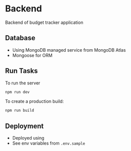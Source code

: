 # Backend

Backend of budget tracker application

## Database

- Using MongoDB managed service from MongoDB Atlas
- Mongoose for ORM

## Run Tasks

To run the server

```sh
npm run dev
```

To create a production build:

```sh
npm run build
```

## Deployment

- Deployed using
- See env variables from `.env.sample`
